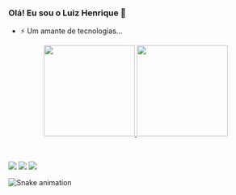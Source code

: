 ### Olá! Eu sou o Luiz Henrique 👋

- ⚡ Um amante de tecnologias...

<div align="center">
  <a href="https://github.com/luiiizz">
  <img height="180em" src="https://github-readme-stats.vercel.app/api?username=luiiizz&show_icons=true&theme=dark&include_all_commits=true&count_private=true"/>
  <img height="180em" src="https://github-readme-stats.vercel.app/api/top-langs/?username=luiiizz&layout=compact&langs_count=7&theme=dark"/>
</div>
 
##
  <div style="display: inline_block"><br>
 
 <div> 
  <a href="https://www.instagram.com/luiz_hbarreira" target="_blank"><img src="https://img.shields.io/badge/-Instagram-%23E4405F?style=for-the-badge&logo=instagram&logoColor=white" target="_blank"></a> 
  <a href = "mailto:luizhenriquebispo05@gmail.com"><img src="https://img.shields.io/badge/-Gmail-%23333?style=for-the-badge&logo=gmail&logoColor=white" target="_blank"></a>
  <a href="https://www.linkedin.com/in/luiz-henrique-bispo-barreira-244890209/" target="_blank"><img src="https://img.shields.io/badge/-LinkedIn-%230077B5?style=for-the-badge&logo=linkedin&logoColor=white" target="_blank"></a> 
 
  ![Snake animation](https://github.com/luiiizz/luiiizz/blob/output/github-contribution-grid-snake.svg)
 
</div>

</div>
  

